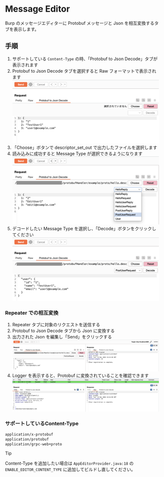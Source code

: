 # Message Editor

Burp のメッセージエディターに Protobuf メッセージと Json を相互変換するタブを表示します。

## 手順

1. サポートしている `Content-Type` の時、「Protobuf to Json Decode」タブが表示されます
1. Protobuf to Json Decode タブを選択すると Raw フォーマットで表示されます
![](./image/editor-raw.png)
1. 「Choose」ボタンで descriptor_set_out で出力したファイルを選択します
1. 読み込みに成功すると Message Type が選択できるようになります
![](./image/editor-message.png)
1. デコードしたい Message Type を選択し、「Decode」ボタンをクリックしてください
![](./image/editor-decode.png)

### Repeater での相互変換

1. Repeater タブに対象のリクエストを送信する
1. Protobuf to Json Decode タブから Json に変換する
1. 出力された Json を編集し「Send」をクリックする
![](./image/editor-send.png)
1. Logger を表示すると、Protobuf に変換されていることを確認できます
![](./image/editor-log.png)

### サポートしているContent-Type

```
application/x-protobuf
application/protobuf
application/grpc-web+proto
```

> [!TIP]
> Content-Type を追加したい場合は `AppEditorProvider.java:18` の `ENABLE_EDITOR_CONTENT_TYPE` に追加してビルドし直してください。